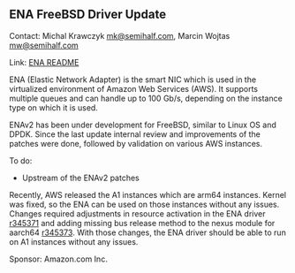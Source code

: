## ENA FreeBSD Driver Update ##

Contact: Michal Krawczyk <mk@semihalf.com>, Marcin Wojtas <mw@semihalf.com>

Link:	 [ENA README](https://github.com/amzn/amzn-drivers/blob/master/kernel/fbsd/ena/README)

ENA (Elastic Network Adapter) is the smart NIC which is used in the virtualized
environment of Amazon Web Services (AWS). It supports multiple queues and can
handle up to 100 Gb/s, depending on the instance type on which it is used.

ENAv2 has been under development for FreeBSD, similar to Linux OS and DPDK.
Since the last update internal review and improvements of the patches were
done, followed by validation on various AWS instances.

To do:

* Upstream of the ENAv2 patches

Recently, AWS released the A1 instances which are arm64 instances. Kernel was
fixed, so the ENA can be used on those instances without any issues. Changes
required adjustments in resource activation in the ENA driver [r345371](https://svnweb.freebsd.org/base?view=revision&revision=345371) and
adding missing bus release method to the nexus module for aarch64 [r345373](https://svnweb.freebsd.org/base?view=revision&revision=345373).
With those changes, the ENA driver should be able to run on A1 instances without
any issues.

Sponsor: Amazon.com Inc.

